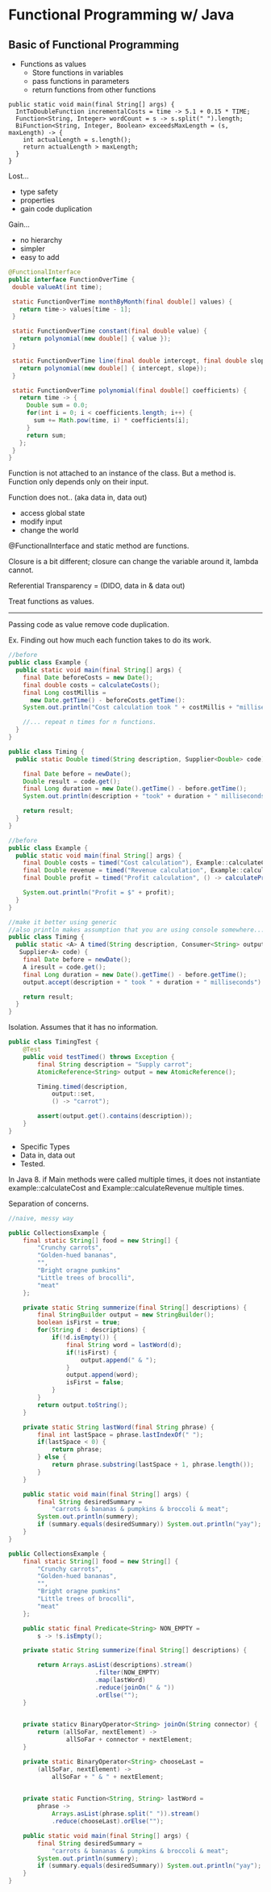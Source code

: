 # Functional Programming w/ Java

## Basic of Functional Programming

- Functions as values
  - Store functions in variables
  - pass functions in parameters
  - return functions from other functions

~~~
public static void main(final String[] args) {
  IntToDoubleFunction incrementalCosts = time -> 5.1 + 0.15 * TIME;
  Function<String, Integer> wordCount = s -> s.split(" ").length;
  BiFunction<String, Integer, Boolean> exceedsMaxLength = (s, maxLength) -> {
    int actualLength = s.length();
    return actualLength > maxLength;
  }
}
~~~

Lost...

- type safety
- properties
- gain code duplication

Gain...
- no hierarchy
- simpler
- easy to add

 ~~~ java
@FunctionalInterface
public interface FunctionOverTime {
  double valueAt(int time);

  static FunctionOverTime monthByMonth(final double[] values) {
    return time-> values[time - 1];
  }

  static FunctionOverTime constant(final double value) {
    return polynomial(new double[] { value });
  }

  static FunctionOverTime line(final double intercept, final double slope) {
    return polynomial(new double[] { intercept, slope});
  }

  static FunctionOverTime polynomial(final double[] coefficients) {
    return time -> {
      Double sum = 0.0;
      for(int i = 0; i < coefficients.length; i++) {
        sum += Math.pow(time, i) * coefficients[i];
      }
      return sum;
    };
  }
}
~~~

Function is not attached to an instance of the class. But a method is. Function
only depends only on their input.

Function does not.. (aka data in, data out)
- access global state
- modify input
- change the world

@FunctionalInterface and static method are functions.

Closure is a bit different; closure can change the variable around it, lambda cannot.

Referential Transparency = (DIDO, data in & data out)

Treat functions as values.

-------------

Passing code as value remove code duplication.

Ex. Finding out how much each function takes to do its work.

~~~ java
//before
public class Example {
  public static void main(final String[] args) {
    final Date beforeCosts = new Date();
    final double costs = calculateCosts();
    final Long costMillis =
      new Date.getTime() - beforeCosts.getTime():
    System.out.println("Cost calculation took " + costMillis + "milliseconds ");

    //... repeat n times for n functions.
  }
}
~~~

~~~ java
public class Timing {
  public static Double timed(String description, Supplier<Double> code) {

    final Date before = newDate();
    Double result = code.get();
    final Long duration = new Date().getTime() - before.getTime();
    System.out.println(description + "took" + duration + " milliseconds");

    return result;
  }
}
~~~


~~~ java
//before
public class Example {
  public static void main(final String[] args) {
    final Double costs = timed("Cost calculation"), Example::calculateCosts);
    final Double revenue = timed("Revenue calculation", Example::calculateRevenue);
    final Double profit = timed("Profit calculation", () -> calculateProfit(costs, revenue));

    System.out.println("Profit = $" + profit);
  }
}
~~~

~~~ java
//make it better using generic
//also println makes assumption that you are using console somewhere...
public class Timing {
  public static <A> A timed(String description, Consumer<String> output,
   Supplier<A> code) {
    final Date before = newDate();
    A iresult = code.get();
    final Long duration = new Date().getTime() - before.getTime();
    output.accept(description + " took " + duration + " milliseconds")

    return result;
  }
}
~~~

Isolation. Assumes that it has no information.

~~~ java
public class TimingTest {
	@Test
	public void testTimed() throws Exception {
		final String description = "Supply carrot";
		AtomicReference<String> output = new AtomicReference();

		Timing.timed(description,
			output::set,
			() -> "carrot");

		assert(output.get().contains(description));
	}
}
~~~

- Specific Types
- Data in, data out
- Tested.

In Java 8. if Main methods were called multiple times, it does not instantiate 
example::calculateCost and Example::calculateRevenue multiple times.

Separation of concerns.

~~~ java
//naive, messy way 

public CollectionsExample {
	final static String[] food = new String[] {
		"Crunchy carrots",
		"Golden-hued bananas",
		"",
		"Bright oragne pumkins"
		"Little trees of brocolli",
		"meat"
	};

	private static String summerize(final String[] descriptions) { 
		final StringBuilder output = new StringBuilder();
		boolean isFirst = true;
		for(String d : descriptions) {
			if(!d.isEmpty()) {
				final String word = lastWord(d);
				if(!isFirst) {
					output.append(" & ");
				}
				output.append(word);
				isFirst = false;
			}
		}
		return output.toString();
	}

	private static String lastWord(final String phrase) {
		final int lastSpace = phrase.lastIndexOf(" ");
		if(lastSpace < 0) {
			return phrase;
		} else {
			return phrase.substring(lastSpace + 1, phrase.length());
		}
	}

	public static void main(final String[] args) {
		final String desiredSummary = 
			"carrots & bananas & pumpkins & broccoli & meat";
		System.out.println(summery);
		if (summary.equals(desiredSummary)) System.out.println("yay");
	}
}
~~~

~~~ java
public CollectionsExample {
	final static String[] food = new String[] {
		"Crunchy carrots",
		"Golden-hued bananas",
		"",
		"Bright oragne pumkins"
		"Little trees of brocolli",
		"meat"
	};

	public static final Predicate<String> NON_EMPTY = 
		s -> !s.isEmpty();

	private static String summerize(final String[] descriptions) { 

		return Arrays.asList(descriptions).stream()
						.filter(NOW_EMPTY)
						.map(lastWord)
						.reduce(joinOn(" & "))
						.orElse("");
	}

	
	private staticv BinaryOperator<String> joinOn(String connector) {
		return (allSoFar, nextElement) ->
				allSoFar + connector + nextElement;
	}

	private static BinaryOperator<String> chooseLast =
		(allSoFar, nextElement) ->
			allSoFar + " & " + nextElement;
	

	private static Function<String, String> lastWord = 
		phrase ->
			Arrays.asList(phrase.split(" ")).stream()
			.reduce(chooseLast).orElse("");

	public static void main(final String[] args) {
		final String desiredSummary = 
			"carrots & bananas & pumpkins & broccoli & meat";
		System.out.println(summery);
		if (summary.equals(desiredSummary)) System.out.println("yay");
	}
}
~~~
